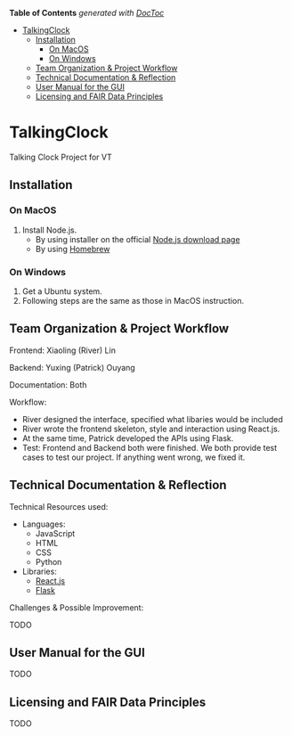 <!-- START doctoc generated TOC please keep comment here to allow auto update -->
<!-- DON'T EDIT THIS SECTION, INSTEAD RE-RUN doctoc TO UPDATE -->
**Table of Contents**  *generated with [DocToc](https://github.com/thlorenz/doctoc)*

- [TalkingClock](#talkingclock)
  - [Installation](#installation)
    - [On MacOS](#on-macos)
    - [On Windows](#on-windows)
  - [Team Organization & Project Workflow](#team-organization--project-workflow)
  - [Technical Documentation & Reflection](#technical-documentation--reflection)
  - [User Manual for the GUI](#user-manual-for-the-gui)
  - [Licensing and FAIR Data Principles](#licensing-and-fair-data-principles)

<!-- END doctoc generated TOC please keep comment here to allow auto update -->

# TalkingClock
Talking Clock Project for VT

## Installation

### On MacOS

1. Install Node.js.
   * By using installer on the official [Node.js download page](https://nodejs.org/en/download/)
   * By using [Homebrew](https://medium.com/@hayasnc/how-to-install-nodejs-and-npm-on-mac-using-homebrew-b33780287d8f)

### On Windows

1. Get a Ubuntu system.
2. Following steps are the same as those in MacOS instruction.

## Team Organization & Project Workflow

Frontend: Xiaoling (River) Lin

Backend: Yuxing (Patrick) Ouyang

Documentation: Both

Workflow:

* River designed the interface, specified what libaries would be included
* River wrote the frontend skeleton, style and interaction using React.js.
* At the same time, Patrick developed the APIs using Flask.
* Test: Frontend and Backend both were finished. We both provide test cases to test our project. If anything went wrong, we fixed it.

## Technical Documentation & Reflection

Technical Resources used:

- Languages:
  - JavaScript
  - HTML
  - CSS
  - Python
- Libraries:
  - [React.js](https://react.dev/)
  - [Flask](https://flask.palletsprojects.com/en/3.0.x/)

Challenges & Possible Improvement:

TODO

## User Manual for the GUI

TODO

## Licensing and FAIR Data Principles

TODO
